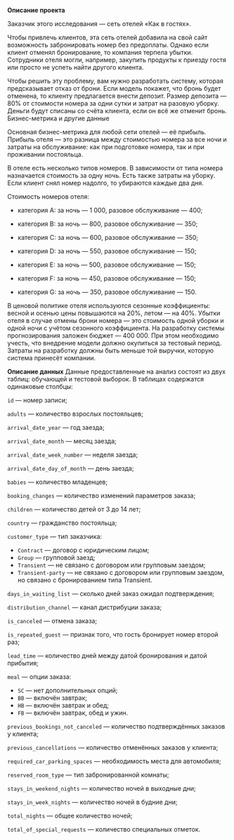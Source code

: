 **Описание проекта**

Заказчик этого исследования — сеть отелей «Как в гостях». 

Чтобы привлечь клиентов, эта сеть отелей добавила на свой сайт возможность забронировать номер без предоплаты. Однако если клиент отменял бронирование, то компания терпела убытки. Сотрудники отеля могли, например, закупить продукты к приезду гостя или просто не успеть найти другого клиента.

Чтобы решить эту проблему, вам нужно разработать систему, которая предсказывает отказ от брони. Если модель покажет, что бронь будет отменена, то клиенту предлагается внести депозит. Размер депозита — 80% от стоимости номера за одни сутки и затрат на разовую уборку. Деньги будут списаны со счёта клиента, если он всё же отменит бронь.
Бизнес-метрика и другие данные

Основная бизнес-метрика для любой сети отелей — её прибыль. Прибыль отеля — это разница между стоимостью номера за все ночи и затраты на обслуживание: как при подготовке номера, так и при проживании постояльца. 

В отеле есть несколько типов номеров. В зависимости от типа номера назначается стоимость за одну ночь. Есть также затраты на уборку. Если клиент снял номер надолго, то убираются каждые два дня. 

Стоимость номеров отеля:

*	категория A: за ночь — 1 000, разовое обслуживание — 400;

*	категория B: за ночь — 800, разовое обслуживание — 350;

*	категория C: за ночь — 600, разовое обслуживание — 350;

*	категория D: за ночь — 550, разовое обслуживание — 150;

*	категория E: за ночь — 500, разовое обслуживание — 150;

*	категория F: за ночь — 450, разовое обслуживание — 150;

*	категория G: за ночь — 350, разовое обслуживание — 150.

В ценовой политике отеля используются сезонные коэффициенты: весной и осенью цены повышаются на 20%, летом — на 40%.
Убытки отеля в случае отмены брони номера — это стоимость одной уборки и одной ночи с учётом сезонного коэффициента.
На разработку системы прогнозирования заложен бюджет — 400 000. При этом необходимо учесть, что внедрение модели должно окупиться за тестовый период. Затраты на разработку должны быть меньше той выручки, которую система принесёт компании.
 

**Описание данных**
Данные предоставленные на анализ состоят из двух таблиц: обучающей и тестовой выборок. В таблицах содержатся одинаковые столбцы:

`id` — номер записи;

`adults` — количество взрослых постояльцев;

`arrival_date_year` — год заезда;

`arrival_date_month` — месяц заезда;

`arrival_date_week_number` — неделя заезда;

`arrival_date_day_of_month` — день заезда;

`babies` — количество младенцев;

`booking_changes` — количество изменений параметров заказа;

`children` — количество детей от 3 до 14 лет;

`country` — гражданство постояльца;

`customer_type` — тип заказчика:
* `Contract` — договор с юридическим лицом;
* `Group` — групповой заезд;
* `Transient` — не связано с договором или групповым заездом;
* `Transient-party` — не связано с договором или групповым заездом, но связано с бронированием типа Transient.

`days_in_waiting_list` — сколько дней заказ ожидал подтверждения;

`distribution_channel` — канал дистрибуции заказа;

`is_canceled` — отмена заказа;

`is_repeated_guest` — признак того, что гость бронирует номер второй раз;

`lead_time` — количество дней между датой бронирования и датой прибытия;

`meal` — опции заказа:
* `SC` — нет дополнительных опций;
* `BB` — включён завтрак;
* `HB` — включён завтрак и обед;
* `FB` — включён завтрак, обед и ужин.

`previous_bookings_not_canceled` — количество подтверждённых заказов у клиента;

`previous_cancellations` — количество отменённых заказов у клиента;

`required_car_parking_spaces` — необходимость места для автомобиля;

`reserved_room_type` — тип забронированной комнаты;

`stays_in_weekend_nights` — количество ночей в выходные дни;

`stays_in_week_nights` — количество ночей в будние дни;

`total_nights` — общее количество ночей;

`total_of_special_requests` — количество специальных отметок.
